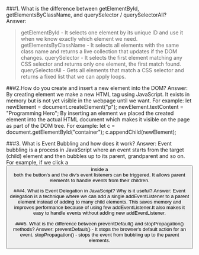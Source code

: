 ###1. What is the difference between getElementById, getElementsByClassName, and querySelector / querySelectorAll?  
Answer:  
>getElementById - It selects one element by its unique ID and use it when we know exactly which element we need.
>getElementsByClassName - It selects all elements with the same class name and returns a live collection that updates if the DOM changes.
>querySelector - It selects the first element matching any CSS selector and returns only one element, the first match found.
>querySelectorAll - Gets all elements that match a CSS selector and returns a fixed list that we can apply loops.

###2.How do you create and insert a new element into the DOM?
Answer:
By creating element we make a new HTML tag using JavaScript. It exists in memory but is not yet visible in the webpage until we want.
For example:
let newElement = document.createElement("p");
newElement.textContent = "Programming Hero";
By inserting an element we placed the created element into the actual HTML document which makes it visible on the page as part of the DOM tree.
For example:
let c = document.getElementById("container");
c.appendChild(newElement);

###3. What is Event Bubbling and how does it work?
Answer:
Event bubbling is a process in JavaScript where an event starts from the target (child) element and then bubbles up to its parent, grandparent and so on.
For example, if we click a <button> inside a <div> both the button's and the div's event listeners can be triggered. It allows parent elements to handle events from their children.

###4. What is Event Delegation in JavaScript? Why is it useful?
Answer:
Event delegation is a technique where we can add a single addEventListener to a parent element instead of adding to many child elements. 
This saves memory and improves performance because of using few addEventListener.It also makes it easy to handle events without adding new addEventListener.

###5. What is the difference between preventDefault() and stopPropagation() methods?
Answer:
preventDefault() - It stops the browser's default action for an event.
stopPropagation() - stops the event from bubbling up to the parent elements.

